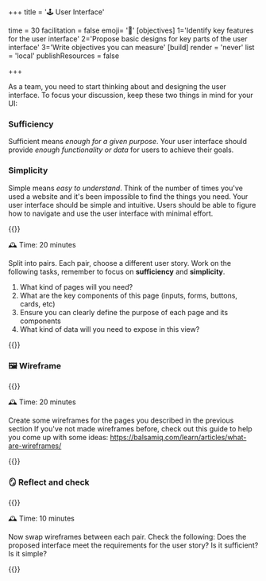 +++
title = '🕹️ User Interface'

time = 30
facilitation = false
emoji= '🧩'
[objectives]
    1='Identify key features for the user interface'
    2='Propose basic designs for key parts of the user interface'
    3='Write objectives you can measure'
[build]
  render = 'never'
  list = 'local'
  publishResources = false

+++

As a team, you need to start thinking about and designing the user interface.
To focus your discussion, keep these two things in mind for your UI:

### Sufficiency

Sufficient means _enough for a given purpose_. Your user interface should provide _enough functionality or data_ for users to achieve their goals.

### Simplicity

Simple means _easy to understand_. Think of the number of times you've used a website and it's been impossible to find the things you need. Your user interface should be simple and intuitive. Users should be able to figure how to navigate and use the user interface with minimal effort.

{{<note type="activity" title="discussion" >}}

🕰️ Time: 20 minutes

Split into pairs.
Each pair, choose a different user story.
Work on the following tasks, remember to focus on **sufficiency** and **simplicity**.

1. What kind of pages will you need?
2. What are the key components of this page (inputs, forms, buttons, cards, etc)
3. Ensure you can clearly define the purpose of each page and its components
4. What kind of data will you need to expose in this view?

{{</note>}}

### 🖼️ Wireframe

{{<note type="activity" title="discussion" >}}

🕰️ Time: 20 minutes

Create some wireframes for the pages you described in the previous section
If you've not made wireframes before, check out this guide to help you come up with some ideas: https://balsamiq.com/learn/articles/what-are-wireframes/

{{</note>}}

### 🪞 Reflect and check

{{<note type="activity" title="discussion" >}}

🕰️ Time: 10 minutes

Now swap wireframes between each pair.
Check the following:
Does the proposed interface meet the requirements for the user story?
Is it sufficient?
Is it simple?

{{</note>}}
